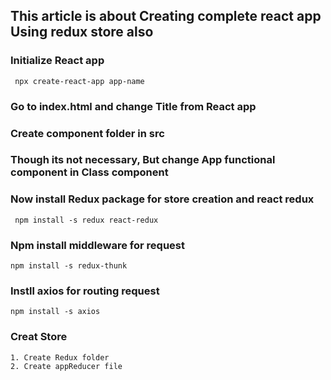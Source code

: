 ## This article is about Creating complete react app Using redux store also

### Initialize React app
` npx create-react-app app-name`

### Go to index.html and change Title from React app

### Create component folder in src

### Though its not necessary, But change App functional component in Class component

### Now install Redux package for store creation and react redux
` npm install -s redux react-redux`

### Npm install middleware for request
`npm install -s redux-thunk`

### Instll axios for routing request
`npm install -s axios`

### Creat Store
    1. Create Redux folder
    2. Create appReducer file



